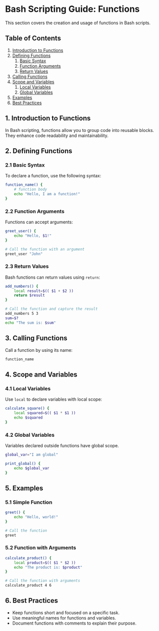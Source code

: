 # Bash Scripting Guide: Functions

This section covers the creation and usage of functions in Bash scripts.

## Table of Contents

1. [Introduction to Functions](#1-introduction-to-functions)
2. [Defining Functions](#2-defining-functions)
   1. [Basic Syntax](#21-basic-syntax)
   2. [Function Arguments](#22-function-arguments)
   3. [Return Values](#23-return-values)
3. [Calling Functions](#3-calling-functions)
4. [Scope and Variables](#4-scope-and-variables)
   1. [Local Variables](#41-local-variables)
   2. [Global Variables](#42-global-variables)
5. [Examples](#5-examples)
6. [Best Practices](#6-best-practices)

## 1. Introduction to Functions

In Bash scripting, functions allow you to group code into reusable blocks. They enhance code readability and maintainability.

## 2. Defining Functions

### 2.1 Basic Syntax

To declare a function, use the following syntax:

```bash
function_name() {
    # function body
    echo "Hello, I am a function!"
}
```

### 2.2 Function Arguments

Functions can accept arguments:

```bash
greet_user() {
    echo "Hello, $1!"
}

# Call the function with an argument
greet_user "John"
```

### 2.3 Return Values

Bash functions can return values using `return`:

```bash
add_numbers() {
    local result=$(( $1 + $2 ))
    return $result
}

# Call the function and capture the result
add_numbers 5 3
sum=$?
echo "The sum is: $sum"
```

## 3. Calling Functions

Call a function by using its name:

```bash
function_name
```

## 4. Scope and Variables

### 4.1 Local Variables

Use `local` to declare variables with local scope:

```bash
calculate_square() {
    local squared=$(( $1 * $1 ))
    echo $squared
}
```

### 4.2 Global Variables

Variables declared outside functions have global scope.

```bash
global_var="I am global"

print_global() {
    echo $global_var
}
```

## 5. Examples

### 5.1 Simple Function

```bash
greet() {
    echo "Hello, world!"
}

# Call the function
greet
```

### 5.2 Function with Arguments

```bash
calculate_product() {
    local product=$(( $1 * $2 ))
    echo "The product is: $product"
}

# Call the function with arguments
calculate_product 4 6
```

## 6. Best Practices

- Keep functions short and focused on a specific task.
- Use meaningful names for functions and variables.
- Document functions with comments to explain their purpose.
